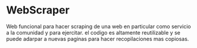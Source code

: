 # WebScraper
Web funcional para hacer scraping de una web en particular como servicio a la comunidad y para ejercitar.
el codigo es altamente reutilizable y se puede adarpar a nuevas paginas para hacer recopilaciones mas copiosas.
